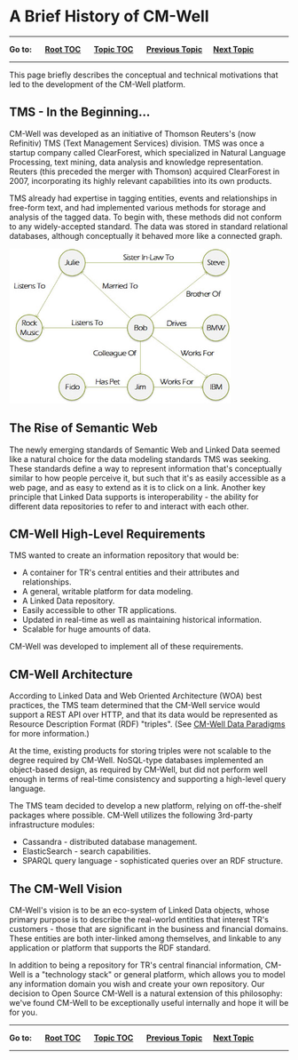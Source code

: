 # A Brief History of CM-Well #

----

**Go to:** &nbsp;&nbsp;&nbsp;&nbsp; [**Root TOC**](CM-Well.RootTOC.md) &nbsp;&nbsp;&nbsp;&nbsp; [**Topic TOC**](Intro.TOC.md) &nbsp;&nbsp;&nbsp;&nbsp; [**Previous Topic**](Intro.CM-WellHigh-LevelArchitecture.md)&nbsp;&nbsp;&nbsp;&nbsp; [**Next Topic**](Intro.TechnicalDecisionsInCM-WellDesign.md)  

----

This page briefly describes the conceptual and technical motivations that led to the development of the CM-Well platform.

## TMS - In the Beginning... ##

CM-Well was developed as an initiative of Thomson Reuters's (now Refinitiv) TMS (Text Management Services) division. TMS was once a startup company called ClearForest, which specialized in Natural Language Processing, text mining, data analysis and knowledge representation. Reuters (this preceded the merger with Thomson) acquired ClearForest in 2007, incorporating its highly relevant capabilities into its own products. 

TMS already had expertise in tagging entities, events and relationships in free-form text, and had implemented various methods for storage and analysis of the tagged data. To begin with, these methods did not conform to any widely-accepted standard. The data was stored in standard relational databases, although conceptually it behaved more like a connected graph.

<img src="./_Images/Graph-database.jpg">

## The Rise of Semantic Web ##
The newly emerging standards of Semantic Web and Linked Data seemed like a natural choice for the data modeling standards TMS was seeking. These standards define a way to represent information that's conceptually similar to how people perceive it, but such that it's as easily accessible as a web page, and as easy to extend as it is to click on a link. Another key principle that Linked Data supports is interoperability - the ability for different data repositories to refer to and interact with each other.

## CM-Well High-Level Requirements ##
TMS wanted to create an information repository that would be:

* A container for TR's central entities and their attributes and relationships.
* A general, writable platform for data modeling.
* A Linked Data repository.
* Easily accessible to other TR applications.
* Updated in real-time as well as maintaining historical information.
* Scalable for huge amounts of data.

CM-Well was developed to implement all of these requirements.

## CM-Well Architecture ##
According to Linked Data and Web Oriented Architecture (WOA) best practices, the TMS team determined that the CM-Well service would support a REST API over HTTP, and that its data would be represented as Resource Description Format (RDF) "triples". (See [CM-Well Data Paradigms](Intro.CM-WellDataParadigms.md) for more information.)

At the time, existing products for storing triples were not scalable to the degree required by CM-Well. NoSQL-type databases implemented an object-based design, as required by CM-Well, but did not perform well enough in terms of real-time consistency and supporting a high-level query language.

The TMS team decided to develop a new platform, relying on off-the-shelf packages where possible. CM-Well utilizes the following 3rd-party infrastructure modules:

* Cassandra - distributed database management.
* ElasticSearch - search capabilities.
* SPARQL query language - sophisticated queries over an RDF structure.

## The CM-Well Vision ##
CM-Well's vision is to be an eco-system of Linked Data objects, whose primary purpose is to describe the real-world entities that interest TR's customers - those that are significant in the business and financial domains. These entities are both inter-linked among themselves, and linkable to any application or platform that supports the RDF standard.

In addition to being a repository for TR's central financial information, CM-Well is a "technology stack" or general platform, which allows you to model any information domain you wish and create your own repository. Our decision to Open Source CM-Well is a natural extension of this philosophy: we've found CM-Well to be exceptionally useful internally and hope it will be for you.

----

**Go to:** &nbsp;&nbsp;&nbsp;&nbsp; [**Root TOC**](CM-Well.RootTOC.md) &nbsp;&nbsp;&nbsp;&nbsp; [**Topic TOC**](Intro.TOC.md) &nbsp;&nbsp;&nbsp;&nbsp; [**Previous Topic**](Intro.CM-WellHigh-LevelArchitecture.md)&nbsp;&nbsp;&nbsp;&nbsp; [**Next Topic**](Intro.TechnicalDecisionsInCM-WellDesign.md)  

----
